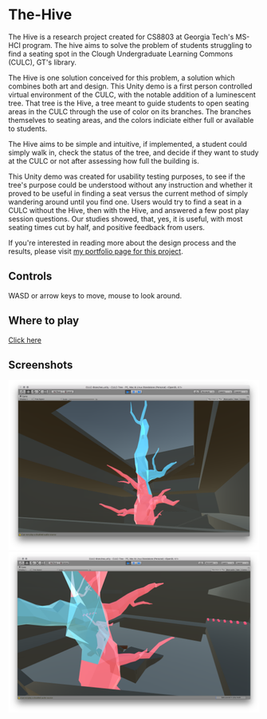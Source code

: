 # The-Hive
The Hive is a research project created for CS8803 at Georgia Tech's MS-HCI program. The hive aims to solve the problem of students struggling to find a seating spot in the Clough Undergraduate Learning Commons (CULC), GT's library.

The Hive is one solution conceived for this problem, a solution which combines both art and design. This Unity demo is a first person controlled virtual environment of the CULC, with the notable addition of a luminescent tree. That tree is the Hive, a tree meant to guide students to open seating areas in the CULC through the use of color on its branches. The branches themselves to seating areas, and the colors indiciate either full or available to students.

The Hive aims to be simple and intuitive, if implemented, a student could simply walk in, check the status of the tree, and decide if they want to study at the CULC or not after assessing how full the building is.

This Unity demo was created for usability testing purposes, to see if the tree's purpose could be understood without any instruction and whether it proved to be useful in finding a seat versus the current method of simply wandering around until you find one. Users would try to find a seat in a CULC without the Hive, then with the Hive, and answered a few post play session questions. Our studies showed, that, yes, it is useful, with most seating times cut by half, and positive feedback from users.

If you're interested in reading more about the design process and the results, please visit [my portfolio page for this project](http://philkt.me/portfolio/hive).

## Controls
WASD or arrow keys to move, mouse to look around.

## Where to play
[Click here](http://philkt.me/The-Hive)

## Screenshots
![Initial viewpoint](screenshots/screen1.png)
![Pointing towards seating](screenshots/screen2.png)
